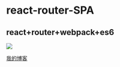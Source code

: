 react-router-SPA
=========
react+router+webpack+es6
---------
![](https://github.com/heyue-99/react-router-SPA/blob/master/demo.gif)       

[我的博客](http://blog.csdn.net/heyue_99/article/details/70159291)
